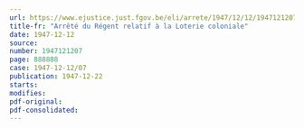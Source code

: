 ```yaml
---
url: https://www.ejustice.just.fgov.be/eli/arrete/1947/12/12/1947121207/justel
title-fr: "Arrêté du Régent relatif à la Loterie coloniale"
date: 1947-12-12
source:
number: 1947121207
page: 888888
case: 1947-12-12/07
publication: 1947-12-22
starts:
modifies:
pdf-original:
pdf-consolidated:
---
```


